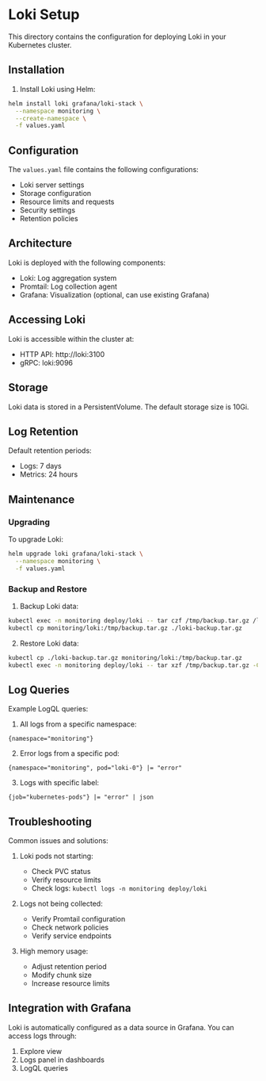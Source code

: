 # Loki Setup

This directory contains the configuration for deploying Loki in your Kubernetes cluster.

## Installation

1. Install Loki using Helm:
```bash
helm install loki grafana/loki-stack \
  --namespace monitoring \
  --create-namespace \
  -f values.yaml
```

## Configuration

The `values.yaml` file contains the following configurations:
- Loki server settings
- Storage configuration
- Resource limits and requests
- Security settings
- Retention policies

## Architecture

Loki is deployed with the following components:
- Loki: Log aggregation system
- Promtail: Log collection agent
- Grafana: Visualization (optional, can use existing Grafana)

## Accessing Loki

Loki is accessible within the cluster at:
- HTTP API: http://loki:3100
- gRPC: loki:9096

## Storage

Loki data is stored in a PersistentVolume. The default storage size is 10Gi.

## Log Retention

Default retention periods:
- Logs: 7 days
- Metrics: 24 hours

## Maintenance

### Upgrading

To upgrade Loki:
```bash
helm upgrade loki grafana/loki-stack \
  --namespace monitoring \
  -f values.yaml
```

### Backup and Restore

1. Backup Loki data:
```bash
kubectl exec -n monitoring deploy/loki -- tar czf /tmp/backup.tar.gz /loki
kubectl cp monitoring/loki:/tmp/backup.tar.gz ./loki-backup.tar.gz
```

2. Restore Loki data:
```bash
kubectl cp ./loki-backup.tar.gz monitoring/loki:/tmp/backup.tar.gz
kubectl exec -n monitoring deploy/loki -- tar xzf /tmp/backup.tar.gz -C /
```

## Log Queries

Example LogQL queries:

1. All logs from a specific namespace:
```
{namespace="monitoring"}
```

2. Error logs from a specific pod:
```
{namespace="monitoring", pod="loki-0"} |= "error"
```

3. Logs with specific label:
```
{job="kubernetes-pods"} |= "error" | json
```

## Troubleshooting

Common issues and solutions:

1. Loki pods not starting:
   - Check PVC status
   - Verify resource limits
   - Check logs: `kubectl logs -n monitoring deploy/loki`

2. Logs not being collected:
   - Verify Promtail configuration
   - Check network policies
   - Verify service endpoints

3. High memory usage:
   - Adjust retention period
   - Modify chunk size
   - Increase resource limits

## Integration with Grafana

Loki is automatically configured as a data source in Grafana. You can access logs through:
1. Explore view
2. Logs panel in dashboards
3. LogQL queries 